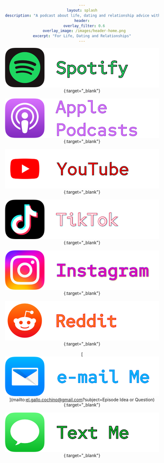 ```yaml
---
layout: splash
description: "A podcast about life, dating and relationship advice with a kink twist"
header:
  overlay_filter: 0.6
  overlay_image: /images/header-home.png
excerpt: "For Life, Dating and Relationships"
---
```


<html>
<head>
<style>
h1 {text-align: center;}
p {text-align: center;}
div {text-align: center;}
</style>
</head>
<body>

[![Spotify](/images/btn-spotify.png)](https://open.spotify.com/episode/2f2MgrLPrYuGKlsge3gcGp?si=cY0TtIuaSAKw1o8xlqzOaQ){:target="_blank"}
<br>
<br>
[![Apple](/images/btn-apple.png)](https://podcasts.apple.com/us/podcast/sucias-are-my-favorite/id1548173787){:target="_blank"}
<br>
<br>
[![YouTube](/images/btn-yt.png)](https://youtube.com/@gallo.s.chingon?sub_confirmation=1){:target="_blank"}
<br>
<br>
[![TikTok](/images/btn-tiktok.png)](https://www.tiktok.com/@gallo.s.chingon){:target="_blank"}
<br>
<br>
[![Intagram](/images/btn-ig.png)](https://www.instagram.com/reel/ChILBbDpsp2){:target="_blank"}
<br>
<br>
[![Reddit](/images/btn-reddit.png)](https://www.reddit.com/user/gallo-s-chingon/comments/?sort=top){:target="_blank"}
<br>
<br>
[![email](/images/btn-mail.png)](mailto:el.gallo.cochino@gmail.com?subject=Episode Idea or Question){:target="_blank"}
<br>
<br>
[![text](/images/btn-sms.png)](sms://12817667970){:target="_blank"}
